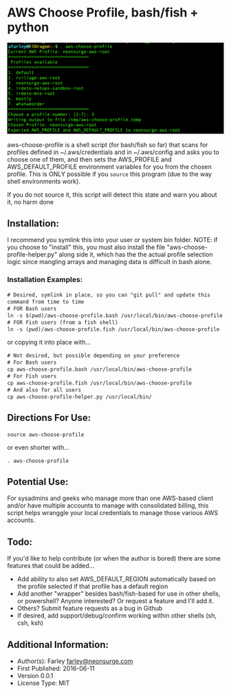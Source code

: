 # AWS Choose Profile, bash/fish + python

![Demo of aws-choose-profile](https://raw.githubusercontent.com/AndrewFarley/farley-aws-missing-tools/master/aws-choose-profile/demo.png "Demo of AWS Choose Profile helper")

aws-choose-profile is a shell script (for bash/fish so far) that scans for profiles defined in ~/.aws/credentials and in ~/.aws/config and asks you to choose one of them, and then sets the AWS_PROFILE and AWS_DEFAULT_PROFILE environment variables for you from the chosen profile.  This is ONLY
possible if you `source` this program (due to the way shell environments work).

If you do not source it, this script will detect this state and warn you about it, no harm done

## Installation:
I recommend you symlink this into your user or system bin folder.  NOTE: if you choose to "install" this, you must also install
the file "aws-choose-profile-helper.py" along side it, which has the the actual profile selection logic since mangling arrays and managing data is difficult in bash alone.

### Installation Examples:

```
# Desired, symlink in place, so you can "git pull" and update this command from time to time
# FOR Bash users
ln -s $(pwd)/aws-choose-profile.bash /usr/local/bin/aws-choose-profile
# FOR Fish users (from a fish shell)
ln -s (pwd)/aws-choose-profile.fish /usr/local/bin/aws-choose-profile
```
or copying it into place with...
```
# Not desired, but possible depending on your preference
# For Bash users
cp aws-choose-profile.bash /usr/local/bin/aws-choose-profile
# For Fish users
cp aws-choose-profile.fish /usr/local/bin/aws-choose-profile
# And also for all users
cp aws-choose-profile-helper.py /usr/local/bin/
```

## Directions For Use:
```
source aws-choose-profile
```
or even shorter with...
```
. aws-choose-profile
```

## Potential Use:
For sysadmins and geeks who manage more than one AWS-based client and/or have multiple accounts to manage with consolidated billing, this script helps wranggle your local credentials to manage those various AWS accounts.


## Todo:
If you'd like to help contribute (or when the author is bored) there are some features that could be added...
- Add ability to also set AWS_DEFAULT_REGION automatically based on the profile selected if that profile has a default region
- Add another "wrapper" besides bash/fish-based for use in other shells, or powershell?  Anyone interested?  Or request a feature and I'll add it.
- Others?  Submit feature requests as a bug in Github
- If desired, add support/debug/confirm working within other shells (sh, csh, ksh)

## Additional Information:
- Author(s): Farley farley@neonsurge.com
- First Published: 2016-06-11
- Version 0.0.1
- License Type: MIT

